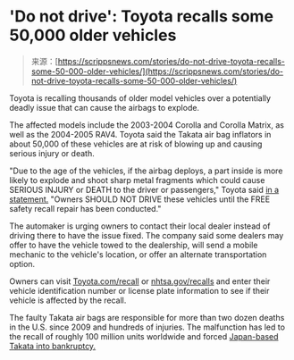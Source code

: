 <!--yml
category: 未分类
date: 2024-05-27 15:21:22
-->

# 'Do not drive': Toyota recalls some 50,000 older vehicles

> 来源：[https://scrippsnews.com/stories/do-not-drive-toyota-recalls-some-50-000-older-vehicles/](https://scrippsnews.com/stories/do-not-drive-toyota-recalls-some-50-000-older-vehicles/)

Toyota is recalling thousands of older model vehicles over a potentially deadly issue that can cause the airbags to explode.

The affected models include the 2003-2004 Corolla and Corolla Matrix, as well as the 2004-2005 RAV4\. Toyota said the Takata air bag inflators in about 50,000 of these vehicles are at risk of blowing up and causing serious injury or death.

"Due to the age of the vehicles, if the airbag deploys, a part inside is more likely to explode and shoot sharp metal fragments which could cause SERIOUS INJURY or DEATH to the driver or passengers," Toyota said [in a statement.](https://pressroom.toyota.com/toyota-issues-do-not-drive-advisory-for-certain-2003-2005-models-with-recalled-takata-airbags/) "Owners SHOULD NOT DRIVE these vehicles until the FREE safety recall repair has been conducted."

The automaker is urging owners to contact their local dealer instead of driving there to have the issue fixed. The company said some dealers may offer to have the vehicle towed to the dealership, will send a mobile mechanic to the vehicle's location, or offer an alternate transportation option.

Owners can visit [Toyota.com/recall](https://www.toyota.com/recall) or [nhtsa.gov/recalls](https://www.nhtsa.gov/recalls) and enter their vehicle identification number or license plate information to see if their vehicle is affected by the recall.

The faulty Takata air bags are responsible for more than two dozen deaths in the U.S. since 2009 and hundreds of injuries. The malfunction has led to the recall of roughly 100 million units worldwide and forced [Japan-based Takata into bankruptcy.](https://scrippsnews.com/stories/japanese-airbag-maker-takata-files-for-bankruptcy/)